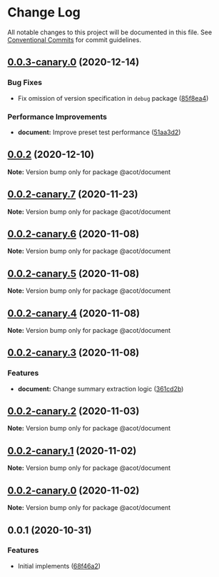 # Change Log

All notable changes to this project will be documented in this file.
See [Conventional Commits](https://conventionalcommits.org) for commit guidelines.

## [0.0.3-canary.0](https://github.com/acot-a11y/acot/compare/@acot/document@0.0.2...@acot/document@0.0.3-canary.0) (2020-12-14)

### Bug Fixes

- Fix omission of version specification in `debug` package ([85f8ea4](https://github.com/acot-a11y/acot/commit/85f8ea44c7b029301dbcd6bceef427fda35972b6))

### Performance Improvements

- **document:** Improve preset test performance ([51aa3d2](https://github.com/acot-a11y/acot/commit/51aa3d2f6dc6f609c179f5410c12d9ad431706f3))

## [0.0.2](https://github.com/acot-a11y/acot/compare/@acot/document@0.0.2-canary.7...@acot/document@0.0.2) (2020-12-10)

**Note:** Version bump only for package @acot/document

## [0.0.2-canary.7](https://github.com/acot-a11y/acot/compare/@acot/document@0.0.2-canary.6...@acot/document@0.0.2-canary.7) (2020-11-23)

**Note:** Version bump only for package @acot/document

## [0.0.2-canary.6](https://github.com/acot-a11y/acot/compare/@acot/document@0.0.2-canary.5...@acot/document@0.0.2-canary.6) (2020-11-08)

**Note:** Version bump only for package @acot/document

## [0.0.2-canary.5](https://github.com/acot-a11y/acot/compare/@acot/document@0.0.2-canary.4...@acot/document@0.0.2-canary.5) (2020-11-08)

**Note:** Version bump only for package @acot/document

## [0.0.2-canary.4](https://github.com/acot-a11y/acot/compare/@acot/document@0.0.2-canary.3...@acot/document@0.0.2-canary.4) (2020-11-08)

**Note:** Version bump only for package @acot/document

## [0.0.2-canary.3](https://github.com/acot-a11y/acot/compare/@acot/document@0.0.2-canary.2...@acot/document@0.0.2-canary.3) (2020-11-08)

### Features

- **document:** Change summary extraction logic ([361cd2b](https://github.com/acot-a11y/acot/commit/361cd2b448439fd769c20b757fe86abe67f653ee))

## [0.0.2-canary.2](https://github.com/acot-a11y/acot/compare/@acot/document@0.0.2-canary.1...@acot/document@0.0.2-canary.2) (2020-11-03)

**Note:** Version bump only for package @acot/document

## [0.0.2-canary.1](https://github.com/acot-a11y/acot/compare/@acot/document@0.0.2-canary.0...@acot/document@0.0.2-canary.1) (2020-11-02)

**Note:** Version bump only for package @acot/document

## [0.0.2-canary.0](https://github.com/acot-a11y/acot/compare/@acot/document@0.0.1...@acot/document@0.0.2-canary.0) (2020-11-02)

**Note:** Version bump only for package @acot/document

## 0.0.1 (2020-10-31)

### Features

- Initial implements ([68f46a2](https://github.com/acot-a11y/acot/commit/68f46a250de7793795678ece40d23d927ddd075c))
